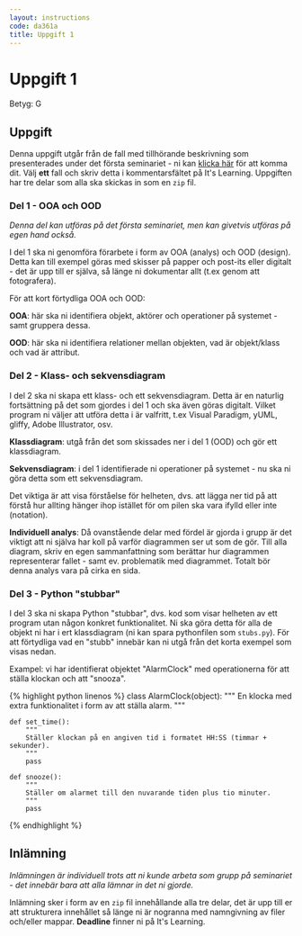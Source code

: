 ```yaml
---
layout: instructions
code: da361a
title: Uppgift 1
---
```


# Uppgift 1

Betyg: G

## Uppgift

Denna uppgift utgår från de fall med tillhörande beskrivning som presenterades under det första seminariet - ni kan [klicka här](/courses/da361a/lectures/F001.html) för att komma dit. Välj **ett** fall och skriv detta i kommentarsfältet på It's Learning. Uppgiften har tre delar som alla ska skickas in som en `zip` fil.

### Del 1 - OOA och OOD

_Denna del kan utföras på det första seminariet, men kan givetvis utföras på egen hand också._

I del 1 ska ni genomföra förarbete i form av OOA (analys) och OOD (design). Detta kan till exempel göras med skisser på papper och post-its eller digitalt - det är upp till er själva, så länge ni dokumentar allt (t.ex genom att fotografera).

För att kort förtydliga OOA och OOD:

**OOA**: här ska ni identifiera objekt, aktörer och operationer på systemet - samt gruppera dessa.

**OOD**: här ska ni identifiera relationer mellan objekten, vad är objekt/klass och vad är attribut.

### Del 2 - Klass- och sekvensdiagram

I del 2 ska ni skapa ett klass- och ett sekvensdiagram. Detta är en naturlig fortsättning på det som gjordes i del 1 och ska även göras digitalt. Vilket program ni väljer att utföra detta i är valfritt, t.ex Visual Paradigm, yUML, gliffy, Adobe Illustrator, osv.

**Klassdiagram**: utgå från det som skissades ner i del 1 (OOD) och gör ett klassdiagram.

**Sekvensdiagram**: i del 1 identifierade ni operationer på systemet - nu ska ni göra detta som ett sekvensdiagram.

Det viktiga är att visa förståelse för helheten, dvs. att lägga ner tid på att förstå hur allting hänger ihop istället för om pilen ska vara ifylld eller inte (notation).

**Individuell analys**: Då ovanstående delar med fördel är gjorda i grupp är det viktigt att ni själva har koll på varför diagrammen ser ut som de gör. Till alla diagram, skriv en egen sammanfattning som berättar hur diagrammen representerar fallet - samt ev. problematik med diagrammet. Totalt bör denna analys vara på cirka en sida.

### Del 3 - Python "stubbar"

I del 3 ska ni skapa Python "stubbar", dvs. kod som visar helheten av ett program utan någon konkret funktionalitet. Ni ska göra detta för alla de objekt ni har i ert klassdiagram (ni kan spara pythonfilen som `stubs.py`). För att förtydliga vad en "stubb" innebär kan ni utgå från det korta exempel som visas nedan.

Exampel: vi har identifierat objektet "AlarmClock" med operationerna för att ställa klockan och att "snooza".

{% highlight python linenos %}
class AlarmClock(object):
    """
    En klocka med extra funktionalitet i form av att ställa alarm.
    """

    def set_time():
        """
        Ställer klockan på en angiven tid i formatet HH:SS (timmar + sekunder).
        """
        pass

    def snooze():
        """
        Ställer om alarmet till den nuvarande tiden plus tio minuter.
        """
        pass
{% endhighlight %}

## Inlämning

_Inlämningen är individuell trots att ni kunde arbeta som grupp på seminariet - det innebär bara att alla lämnar in det ni gjorde._

Inlämning sker i form av en `zip` fil innehållande alla tre delar, det är upp till er att strukturera innehållet så länge ni är nogranna med namngivning av filer och/eller mappar. **Deadline** finner ni på It's Learning.
